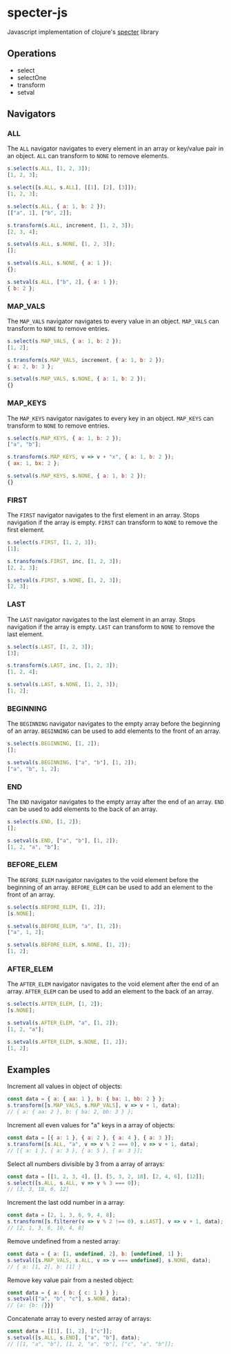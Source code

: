 # specter-js

Javascript implementation of clojure's [specter](https://github.com/nathanmarz/specter) library

## Operations

- select
- selectOne
- transform
- setval

## Navigators

### ALL

The `ALL` navigator navigates to every element in an array or key/value pair in an object. `ALL` can transform to `NONE` to remove elements.

```javascript
s.select(s.ALL, [1, 2, 3]);
[1, 2, 3];

s.select([s.ALL, s.ALL], [[1], [2], [3]]);
[1, 2, 3];

s.select(s.ALL, { a: 1, b: 2 });
[["a", 1], ["b", 2]];

s.transform(s.ALL, increment, [1, 2, 3]);
[2, 3, 4];

s.setval(s.ALL, s.NONE, [1, 2, 3]);
[];

s.setval(s.ALL, s.NONE, { a: 1 });
{};

s.setval(s.ALL, ["b", 2], { a: 1 });
{ b: 2 };
```

### MAP_VALS

The `MAP_VALS` navigator navigates to every value in an object. `MAP_VALS` can transform to `NONE` to remove entries.

```javascript
s.select(s.MAP_VALS, { a: 1, b: 2 });
[1, 2];

s.transform(s.MAP_VALS, increment, { a: 1, b: 2 });
{ a: 2, b: 3 };

s.setval(s.MAP_VALS, s.NONE, { a: 1, b: 2 });
{}
```

### MAP_KEYS

The `MAP_KEYS` navigator navigates to every key in an object. `MAP_KEYS` can transform to `NONE` to remove entries.

```javascript
s.select(s.MAP_KEYS, { a: 1, b: 2 });
["a", "b"];

s.transform(s.MAP_KEYS, v => v + "x", { a: 1, b: 2 });
{ ax: 1, bx: 2 };

s.setval(s.MAP_KEYS, s.NONE, { a: 1, b: 2 });
{}
```

### FIRST

The `FIRST` navigator navigates to the first element in an array. Stops navigation if the array is empty. `FIRST` can transform to `NONE` to remove the first element.

```javascript
s.select(s.FIRST, [1, 2, 3]);
[1];

s.transform(s.FIRST, inc, [1, 2, 3]);
[2, 2, 3];

s.setval(s.FIRST, s.NONE, [1, 2, 3]);
[2, 3];
```

### LAST

The `LAST` navigator navigates to the last element in an array. Stops navigation if the array is empty. `LAST` can transform to `NONE` to remove the last element.

```javascript
s.select(s.LAST, [1, 2, 3]);
[3];

s.transform(s.LAST, inc, [1, 2, 3]);
[1, 2, 4];

s.setval(s.LAST, s.NONE, [1, 2, 3]);
[1, 2];
```

### BEGINNING

The `BEGINNING` navigator navigates to the empty array before the beginning of an array. `BEGINNING` can be used to add elements to the front of an array.

```javascript
s.select(s.BEGINNING, [1, 2]);
[];

s.setval(s.BEGINNING, ["a", "b"], [1, 2]);
["a", "b", 1, 2];
```

### END

The `END` navigator navigates to the empty array after the end of an array. `END` can be used to add elements to the back of an array.

```javascript
s.select(s.END, [1, 2]);
[];

s.setval(s.END, ["a", "b"], [1, 2]);
[1, 2, "a", "b"];
```

### BEFORE_ELEM

The `BEFORE_ELEM` navigator navigates to the void element before the beginning of an array. `BEFORE_ELEM` can be used to add an element to the front of an array.

```javascript
s.select(s.BEFORE_ELEM, [1, 2]);
[s.NONE];

s.setval(s.BEFORE_ELEM, "a", [1, 2]);
["a", 1, 2];

s.setval(s.BEFORE_ELEM, s.NONE, [1, 2]);
[1, 2];
```

### AFTER_ELEM

The `AFTER_ELEM` navigator navigates to the void element after the end of an array. `AFTER_ELEM` can be used to add an element to the back of an array.

```javascript
s.select(s.AFTER_ELEM, [1, 2]);
[s.NONE];

s.setval(s.AFTER_ELEM, "a", [1, 2]);
[1, 2, "a"];

s.setval(s.AFTER_ELEM, s.NONE, [1, 2]);
[1, 2];
```

## Examples

Increment all values in object of objects:

```javascript
const data = { a: { aa: 1 }, b: { ba: 1, bb: 2 } };
s.transform([s.MAP_VALS, s.MAP_VALS], v => v + 1, data);
// { a: { aa: 2 }, b: { ba: 2, bb: 3 } };
```

Increment all even values for "a" keys in a array of objects:

```javascript
const data = [{ a: 1 }, { a: 2 }, { a: 4 }, { a: 3 }];
s.transform([s.ALL, "a", v => v % 2 === 0], v => v + 1, data);
// [{ a: 1 }, { a: 3 }, { a: 5 }, { a: 3 }];
```

Select all numbers divisible by 3 from a array of arrays:

```javascript
const data = [[1, 2, 3, 4], [], [5, 3, 2, 18], [2, 4, 6], [12]];
s.select([s.ALL, s.ALL, v => v % 3 === 0]);
// [3, 3, 18, 6, 12]
```

Increment the last odd number in a array:

```javascript
const data = [2, 1, 3, 6, 9, 4, 8];
s.transform([s.filterer(v => v % 2 !== 0), s.LAST], v => v + 1, data);
// [2, 1, 3, 6, 10, 4, 8]
```

Remove undefined from a nested array:

```javascript
const data = { a: [1, undefined, 2], b: [undefined, 1] };
s.setval([s.MAP_VALS, s.ALL, v => v === undefined], s.NONE, data);
// { a: [1, 2], b: [1] }
```

Remove key value pair from a nested object:

```javascript
const data = { a: { b: { c: 1 } } };
s.setval(["a", "b", "c"], s.NONE, data);
// {a: {b: {}}}
```

Concatenate array to every nested array of arrays:

```javascript
const data = [[1], [1, 2], ["c"]];
s.setval([s.ALL, s.END], ["a", "b"], data);
// [[1, "a", "b"], [1, 2, "a", "b"], ["c", "a", "b"]];
```
